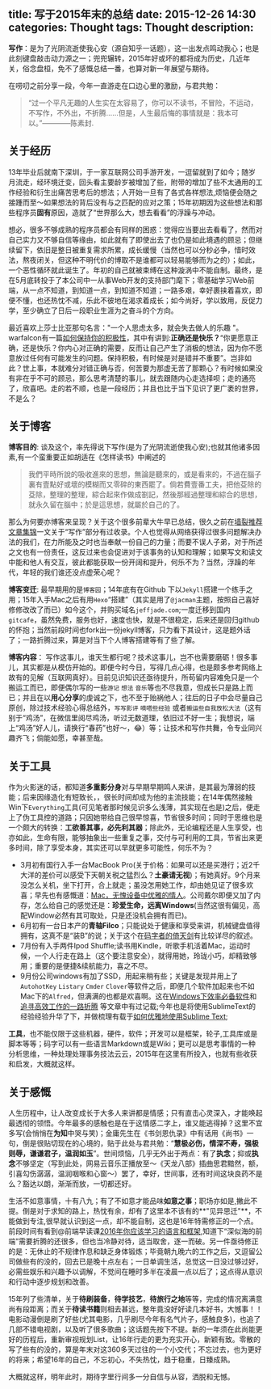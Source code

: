 title: 写于2015年末的总结
date: 2015-12-26 14:30
categories: Thought
tags: Thought
description:
---

**写作**：是为了光阴流逝使我心安（源自知乎一话题），这一出发点鸣动我心；也是此刻键盘敲击动力源之一；兜兜辗转，2015年好或坏的都将成为历史，几近年关，俗念盘桓，免不了感慨总结一番，也算对新一年展望与期待。

<!-- more -->

在唠叨之前分享一段，今年一直游走在口边心里的激励，与君共勉：
>“过一个平凡无趣的人生实在太容易了，你可以不读书，不冒险，不运动，不写作，不外出，不折腾……但是，人生最后悔的事情就是：我本可以。”————陈素封.

## **关于经历**
13年毕业后就南下深圳，于一家互联网公司手游开发，一逗留就到了如今；随岁月流走，经环境迁变，回头看主要龄岁被增加了些，附带的增加了些不太通用的工作经验和衍生出痛苦思考后的想法；人开始一旦有了各式各样想法,烦恼便会随之接踵而至～如果想法的背后没有与之匹配的应对之策；15年初期因为这些想法和那些程序员**固有**原因，造就了“世界那么大，想去看看”的浮躁与冲动。

想必，很多不够成熟的程序员都会有同样的困惑：觉得应当要出去看看了，然而对自己实力又不够自信等缘由，如此就有了即使出去了也仍是如此境遇的顾忌；但继续留下，依旧是整日被重复需求所累，成长缓慢（当然也可以分秒必争，惜时效法，熬夜闭关，但这种不明代价的博取不是谁都可以轻易能够而为之的）；如此，一个恶性循环就此诞生了。年初的自己就被束缚在这种漩涡中不能自制。最终，是在5月底转投于了本公司中一从事Web开发的支持部门麾下；零基础学习Web前端，从一点不知道，到知道一点，到知道不知道；一路多艰，幸好裹挟着喜欢，即便不懂，也还热忱不减，乐此不彼地在渴求着成长；如今尚好，学以致用，反促力学，至少确立了日后一段职业生涯为之奋斗的个方向。

最近喜欢上莎士比亚那句名言："一个人思虑太多，就会失去做人的乐趣 "。warfalcon有一篇[如何保持你的积极性](http://chuansong.me/n/2080036)，其中有讲到:**正确还是快乐？**“你更愿意正确，还是快乐？你内心对正确的需要，反而让自己产生了消极的想法，因为你不愿意放过任何有可能发生的问题。保持积极，有时候是对是错并不重要”。岂非如此？世上事，本就难分对错正确与否，何苦要为那虚无苦了那颗心？有时候如果没有非在乎不可的顾忌，那么思考清楚的事儿，就去跟随内心走选择呗；走的通亮了，欣喜吧。走的若不顺，也是一段经历；并且也比于当下见识了更广袤的世界，不是么？

## **关于博客**
**博客目的**: 谈及这个，率先得说下写作(是为了光阴流逝使我心安);也就其他诸多因素,有一个蛮重要正如胡适在《怎样读书》中阐述的
>我們平時所說的吸收進來的思想，無論是聽來的，或是看來的，不過在腦子裏有壹點好或壞的模糊而又零碎的東西罷了。倘若費壹番工夫，把他芟除的芟除，整理的整理，綜合起來作做成劄記，然後那經過整理和綜合的思想，就永久留在腦中；於是這思想，就屬於自己的了。

那么为何要亦博客来呈现？关于这个很多前辈大牛早已总结，很久之前在[墙裂推荐文章集锦](http://www.jeffjade.com/2015/02/01/2015-02-01-recommended-article/)一文关于“写作”部分有过收录。个人也觉得从网络获得过很多问题解决办法的我们，在力所能及之时也当奉献一份自己的力量；而要不误人子弟，对于所述之文也有一份责任，这反过来也会促进对于该事务的认知和理解；如果写文和读文中能和他人有交互，彼此都能获取一份开阔和提升，何乐不为？当然，浮躁的年代，年轻的我们谁还没点虚荣心呢？

**博客变迁**: 最早期用的是`博客园`；14年底有在Github 下以`Jekyll`搭建一个练手之用；15年入手Mac之后有用`Hexo`“搭建”（其实是用了`@jacman`主题，按照自己喜好修修改改了而已）如今这个，并购买域名`jeffjade.com`;一度迁移到国内`gitcafe`，虽然免费，服务也好，速度也快，就是不很稳定，后来还是回归github的怀抱；当然前段时间也fork出一份jekyll博客，只为看下其设计，这是题外话了；一路折腾过来，算是对当下个人博客搭建等有了些了解。

**博客内容**： 写作这事儿，谁天生都行呢？技术这事儿，岂不也需要磨砺！很多事儿，其实都是从模仿开始的。即便今时今日，写得几点心得，也是颇多参考网络上故有的见解（互联网真好）。目前见识知识还亟待提升，所苟留内容难免只是一个搬运工而已，即便偶尔写的一些`游记` `想法` `音乐`等也不尽我意，但成长只是路上而已；并且在以**用心分享**的虔诚之下，也不至于贻祸他人；往后的日子中会尽量自己原创，除过技术经验心得总结外，`写写影评` `嘀嗒些经验` 或者`搬运些自我放松大法`（这有别于“鸡汤”，在微信里阅尽鸡汤，听过无数道理，依旧过不好一生；我想说，端上“鸡汤”好人儿，请换行“春药”也好～，😂）等；让技术和写作共舞，令专业同兴趣齐飞；倘能如愿，幸甚至哉。

## **关于工具**
作为火影迷的话，都知道**多重影分身**对与早期早期鸣人来讲，是其最为薄弱的技能；后来因缘造化有短致长，，很长时间却成为他的主流技能；在14年偶然接触Win下`Everything`工具(可见笔者那时候见识多么浅薄，其实现在也是)之后，便走上了伪工具控的道路；只因她带给自己很早惊喜，节省很多时间；同时于思维也是一个颇大的转换：**工欲善其事，必先利其器**；除此外，无论编程还是人生享受，也亦如此，生命有限，能够抽象出一些重复之事，交付与可利用的工具，节省出来更多时间，除了享受本身，其实还可以早就更多可能性，何乐不为？

* 3月初有国行入手一台MacBook Pro(关于价格：如果可以还是买港行；近2千大洋的差价可以感受下天朝关税之猛烈么？**土豪请无视**)；有她真好。9个月来没怎么关机，坐下打开，合上就走；虽没怎用她工作，却由她见证了很多欢喜；早先也有感慨道：[Mac，无愧设备中优雅的情人](http://www.jeffjade.com/2015/07/24/2015-07-24-why-programmer-love-mac/)。公司戴尔即便又加了内存，怎么给自己的感觉还是：**珍爱生命，远离Windows**(当然这很有偏见，高配Window必然有其可取处，只是还没机会拥有而已)。
* 6月初有一台日本产的**青轴Filco**；只能说处于健康和享受来讲，机械键盘值得拥有，这真不是“装B”的说；关于这个在[码字者的倚天剑](http://www.jeffjade.com/2015/06/05/2015-06-05-Share-Filco/)有比较详尽的叙述。
* 7月份有入手两件Ipod Shuffle;读书用Kindle，听歌手机活着Mac，运动时候，一个人行走在路上（这个要注意安全），就得用她，玲珑小巧，却精致够用；重要的是便捷&续航能力，喜之不尽。
* 9月份公司windows有加了SSD，用起来稍有些；关键是发现并用上了`AutohotKey` `Listary` `Cmder` `Clover`等软件之后，即便几个软件加起来也不如Mac下的`Alfred`，但满满的也都是欢喜啊。这在[Windows下效率必备软件](http://www.jeffjade.com/2015/10/19/2015-10-18-Efficacious-win-software/)和  [追寻高效工作的一路折腾](http://www.jeffjade.com/2015/05/26/2015-05-26-high-efficiency-tools-collecting/) 等文章中有过记载;今年也是将使用SublimeText的经验经验升华了下，并做梳理有载于[如何优雅地使用Sublime Text](http://www.jeffjade.com/2015/12/15/2015-04-17-toss-sublime-text/);

**工具**，也不能仅限于这些机器，硬件，软件；开发可以是框架，轮子,工具库或是脚本等等；码字可以有一些语言Markdown或是Wiki；更可以是思考事情的一种分析思维，一种处理处理事务技法云云，2015年在这里有所投入，也就有些收获和启发，大概就这样。

## **关于感慨**
人生历程中，让人改变成长于大多人来讲都是情感；只有直击心灵深入，才能唤起最透彻的领悟。今年最多的感触也是在于这情感二字上，谁又能逃得掉？这里不宜多写(会悄悄在**为知**中哭与笑)；金庸先生在《书剑恩仇录》中有话用《尚书》一句，倒是很贴切现在的心境的，贴于此处与君共勉：“**慧极必伤，情深不寿，强极则辱，谦谦君子，温润如玉**”。世间烦恼，几乎无外出于两点：有了**执念**；抑或**执念**不够坚定（写到此处，网易云音乐正播放至～《天龙八部》插曲思君黯然，额，引喜勾伤潺潺，温润咽喉和心窗～）罢了，幸好，世间事，还有时间这块良药不是么？豁达以朗，渐渐而放，一切都还好。

生活不如意事情，十有八九；有了不如意才能品味**如意之事**；职场亦如是,撇此不提。倒是对于求知的路上，热忱有余，却有了这里本不该有的**"见异思迁"**，不能做到专注,很早就认识到这一点，却不能自制，这也是16年特需修正的一个点。前段时间有看到@前端早读课[2016年你应该学习的语言和框架]( http://wx.h5.vc/post/translations/2015-12-14),知道下“深似海的前端”需要折腾的还很多，但也当冷静对待，适当取舍，逐一而破。另一件亟待修正的是：无休止的不规律作息和缺乏身体锻炼；毕竟朝九晚六的工作之后，又逗留公司做些有的没的，回去已是晚十点左右；一日单调生活，总觉这一日没过够过好，必需些娱乐和兴趣予以调解，不觉间在睡时多半在凌晨一点以后了；这点得从意识和行动中逐步规划和改善。

15年列了些清单，关于**待刷装备**，**待学技艺**，**待旅行之地**等等，完成的情况离满意尚有段距离；而关于**待读书籍**则相去甚远，整年竟没好好读几本好书，大憾事！！电影动漫倒是刷了好些(尤其电影，几乎刷尽今年有名气片子，感触良多)，也追了几部不错电视剧，以及听了很多歌曲；这话题先按下不提。新的一年须在此尚能更好的历程后，重新审视规划List，让16年行走的更为充实开心，新颖有致。零散的写了些有的没的，算是年末对这360多天过往的一个小交代；不忘过去，也为更好的将来；希望16年的自己，不忘初心，不失热忱，趋于稳重，日臻成熟。

大概就这样，明年此时，期待字里行间多一分自信与从容，洒脱和无憾。
